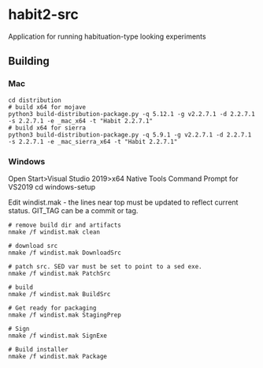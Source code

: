 # habit2-src
Application for running habituation-type looking experiments

## Building
### Mac
```shell
cd distribution
# build x64 for mojave
python3 build-distribution-package.py -q 5.12.1 -g v2.2.7.1 -d 2.2.7.1 -s 2.2.7.1 -e _mac_x64 -t "Habit 2.2.7.1"
# build x64 for sierra
python3 build-distribution-package.py -q 5.9.1 -g v2.2.7.1 -d 2.2.7.1 -s 2.2.7.1 -e _mac_sierra_x64 -t "Habit 2.2.7.1"
```

### Windows

Open Start>Visual Studio 2019>x64 Native Tools Command Prompt for VS2019
cd windows-setup

Edit windist.mak - the lines near top must be updated to reflect current status. GIT_TAG can be a commit or tag.

```shell
# remove build dir and artifacts
nmake /f windist.mak clean

# download src
nmake /f windist.mak DownloadSrc

# patch src. SED var must be set to point to a sed exe.
nmake /f windist.mak PatchSrc

# build
nmake /f windist.mak BuildSrc

# Get ready for packaging
nmake /f windist.mak StagingPrep

# Sign
nmake /f windist.mak SignExe

# Build installer
nmake /f windist.mak Package
```
